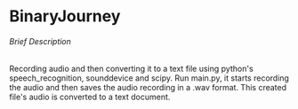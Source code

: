 # BinaryJourney
###### Brief Description
Recording audio and then converting it to a text file using python's speech_recognition, sounddevice and scipy.
Run main.py, it starts recording the audio and then saves the audio recording in a .wav format. This created file's audio is converted to a text document.

